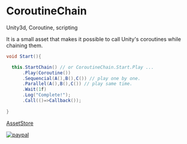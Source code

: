 # CoroutineChain
Unity3d, Coroutine, scripting

It is a small asset that makes it possible to call Unity's coroutines while chaining them.

```csharp
void Start(){

  this.StartChain() // or CoroutineChain.Start.Play ...
      .Play(Coroutine())
      .Sequencial(A(),B(),C()) // play one by one.
      .Parallel(A(),B(),C()) // play same time.
      .Wait(1f)
      .Log("Complete!");
      .Call(()=>Callback());
      
}
```

[AssetStore](https://www.assetstore.unity3d.com/kr/#!/content/109785)

[![paypal](https://www.paypalobjects.com/en_US/i/btn/btn_donate_SM.gif)](https://www.paypal.com/cgi-bin/webscr?cmd=_s-xclick&hosted_button_id=E4BMRDBLE79K4)
